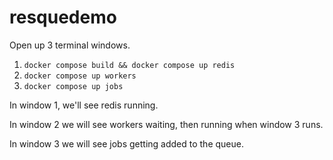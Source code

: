 # resquedemo

Open up 3 terminal windows.

1. `docker compose build && docker compose up redis`
2. `docker compose up workers`
3. `docker compose up jobs`

In window 1, we'll see redis running.

In window 2 we will see workers waiting, then running when window 3 runs.

In window 3 we will see jobs getting added to the queue.

